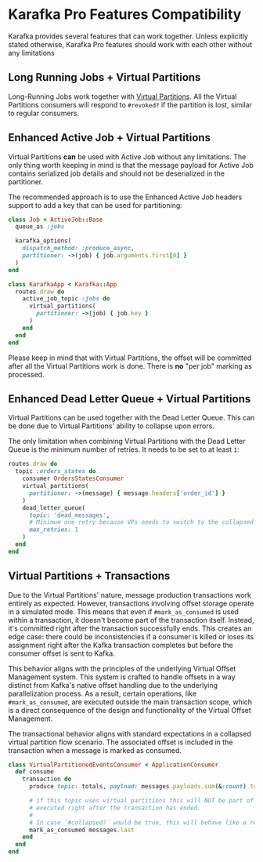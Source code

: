 # Karafka Pro Features Compatibility

Karafka provides several features that can work together. Unless explicitly stated otherwise, Karafka Pro features should work with each other without any limitations

## Long Running Jobs + Virtual Partitions

Long-Running Jobs work together with [Virtual Partitions](Pro-Virtual-Partitions). All the Virtual Partitions consumers will respond to `#revoked?` if the partition is lost, similar to regular consumers.

## Enhanced Active Job + Virtual Partitions

Virtual Partitions **can** be used with Active Job without any limitations. The only thing worth keeping in mind is that the message payload for Active Job contains serialized job details and should not be deserialized in the partitioner.

The recommended approach is to use the Enhanced Active Job headers support to add a key that can be used for partitioning:

```ruby
class Job < ActiveJob::Base
  queue_as :jobs

  karafka_options(
    dispatch_method: :produce_async,
    partitioner: ->(job) { job.arguments.first[0] }
  )
end

class KarafkaApp < Karafka::App
  routes.draw do
    active_job_topic :jobs do
      virtual_partitions(
        partitioner: ->(job) { job.key }
      )
    end
  end
end
```

Please keep in mind that with Virtual Partitions, the offset will be committed after all the Virtual Partitions work is done. There is **no** "per job" marking as processed.

## Enhanced Dead Letter Queue + Virtual Partitions

Virtual Partitions can be used together with the Dead Letter Queue. This can be done due to Virtual Partitions' ability to collapse upon errors.

The only limitation when combining Virtual Partitions with the Dead Letter Queue is the minimum number of retries. It needs to be set to at least `1`:

```ruby
routes.draw do
  topic :orders_states do
    consumer OrdersStatesConsumer
    virtual_partitions(
      partitioner: ->(message) { message.headers['order_id'] }
    )
    dead_letter_queue(
      topic: 'dead_messages',
      # Minimum one retry because VPs needs to switch to the collapsed mode
      max_retries: 1
    )
  end
end
```

## Virtual Partitions + Transactions

Due to the Virtual Partitions' nature, message production transactions work entirely as expected. However, transactions involving offset storage operate in a simulated mode. This means that even if `#mark_as_consumed` is used within a transaction, it doesn't become part of the transaction itself. Instead, it's committed right after the transaction successfully ends. This creates an edge case: there could be inconsistencies if a consumer is killed or loses its assignment right after the Kafka transaction completes but before the consumer offset is sent to Kafka.

This behavior aligns with the principles of the underlying Virtual Offset Management system. This system is crafted to handle offsets in a way distinct from Kafka's native offset handling due to the underlying parallelization process. As a result, certain operations, like `#mark_as_consumed`, are executed outside the main transaction scope, which is a direct consequence of the design and functionality of the Virtual Offset Management.

The transactional behavior aligns with standard expectations in a collapsed virtual partition flow scenario. The associated offset is included in the transaction when a message is marked as consumed.

```ruby
class VirtualPartitionedEventsConsumer < ApplicationConsumer
  def consume
    transaction do
      produce topic: totals, payload: messages.payloads.sum(&:count).to_s

      # if this topic uses virtual partitions this will NOT be part of the transaction and will be
      # executed right after the transaction has ended.
      #
      # In case `#collapsed?` would be true, this will behave like a regular transaction
      mark_as_consumed messages.last
    end
  end
end
```
